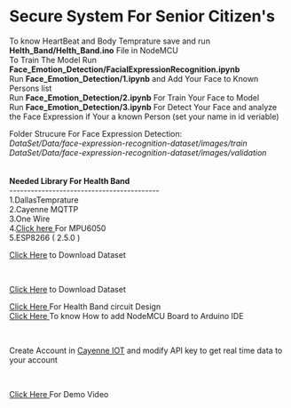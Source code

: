 # Secure System For Senior Citizen's 

To know HeartBeat and Body Temprature save and run **Helth_Band/Helth_Band.ino** File in NodeMCU<br> 
To Train The Model Run **Face_Emotion_Detection/FacialExpressionRecognition.ipynb**<br>
Run **Face_Emotion_Detection/1.ipynb** and Add Your Face to Known Persons list<br>
Run **Face_Emotion_Detection/2.ipynb** For Train Your Face to Model<br>
Run **Face_Emotion_Detection/3.ipynb** For Detect Your Face and analyze the Face Expression if Your a known Person (set your name in id veriable)<br>

Folder Strucure For Face Expression Detection:<br>
*DataSet/Data/face-expression-recognition-dataset/images/train*<br>
*DataSet/Data/face-expression-recognition-dataset/images/validation*<br>
  <br>    
<b> Needed Library For Health Band </b><br>
------------------------------------------<br>
1.DallasTemprature<br>
2.Cayenne MQTTP<br>
3.One Wire<br>
4.<a href="https://github.com/jarzebski/Arduino-MPU6050">Click here </a> For MPU6050 <br>
5.ESP8266 ( 2.5.0 )<br>
<p> <a href="https://www.kaggle.com/jonathanoheix/face-expression-recognition-dataset">Click Here</a> to  Download Dataset</p><br>
<p> <a href="https://www.kaggle.com/jonathanoheix/face-expression-recognition-dataset">Click Here</a> to  Download Dataset</p>
<p> <a href="https://www.circuito.io/app?components=513,11028,11050,11574,360216"> Click Here </a> For Health Band circuit Design<br>
  <a href="https://randomnerdtutorials.com/how-to-install-esp8266-board-arduino-ide/"> Click Here </a> To know How to add NodeMCU Board to Arduino IDE</p>
<br>

<p>Create Account in <a href="https://mydevices.com/"> Cayenne IOT</a> and modify API key to get real time data to your account</p><br>
<p> <a href="https://www.youtube.com/watch?v=Q3JbyTyL9LQ&t=135s">Click Here </a>For Demo Video</p>
